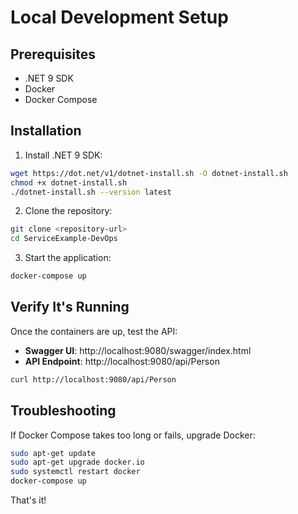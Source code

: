 # Local Development Setup

## Prerequisites

- .NET 9 SDK
- Docker
- Docker Compose

## Installation

1. Install .NET 9 SDK:
```bash
wget https://dot.net/v1/dotnet-install.sh -O dotnet-install.sh
chmod +x dotnet-install.sh
./dotnet-install.sh --version latest
```

2. Clone the repository:
```bash
git clone <repository-url>
cd ServiceExample-DevOps
```

3. Start the application:
```bash
docker-compose up
```

## Verify It's Running

Once the containers are up, test the API:

- **Swagger UI**: http://localhost:9080/swagger/index.html
- **API Endpoint**: http://localhost:9080/api/Person

```bash
curl http://localhost:9080/api/Person
```

## Troubleshooting

If Docker Compose takes too long or fails, upgrade Docker:

```bash
sudo apt-get update
sudo apt-get upgrade docker.io
sudo systemctl restart docker
docker-compose up
```

That's it!
